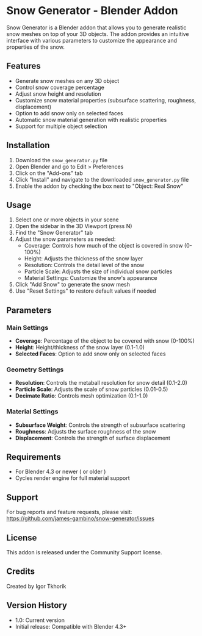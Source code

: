 # Snow Generator - Blender Addon

Snow Generator is a Blender addon that allows you to generate realistic snow meshes on top of your 3D objects. The addon provides an intuitive interface with various parameters to customize the appearance and properties of the snow.

## Features

- Generate snow meshes on any 3D object
- Control snow coverage percentage
- Adjust snow height and resolution
- Customize snow material properties (subsurface scattering, roughness, displacement)
- Option to add snow only on selected faces
- Automatic snow material generation with realistic properties
- Support for multiple object selection

## Installation

1. Download the `snow_generator.py` file
2. Open Blender and go to Edit > Preferences
3. Click on the "Add-ons" tab
4. Click "Install" and navigate to the downloaded `snow_generator.py` file
5. Enable the addon by checking the box next to "Object: Real Snow"

## Usage

1. Select one or more objects in your scene
2. Open the sidebar in the 3D Viewport (press N)
3. Find the "Snow Generator" tab
4. Adjust the snow parameters as needed:
   - Coverage: Controls how much of the object is covered in snow (0-100%)
   - Height: Adjusts the thickness of the snow layer
   - Resolution: Controls the detail level of the snow
   - Particle Scale: Adjusts the size of individual snow particles
   - Material Settings: Customize the snow's appearance
5. Click "Add Snow" to generate the snow mesh
6. Use "Reset Settings" to restore default values if needed

## Parameters

### Main Settings
- **Coverage**: Percentage of the object to be covered with snow (0-100%)
- **Height**: Height/thickness of the snow layer (0.1-1.0)
- **Selected Faces**: Option to add snow only on selected faces

### Geometry Settings
- **Resolution**: Controls the metaball resolution for snow detail (0.1-2.0)
- **Particle Scale**: Adjusts the scale of snow particles (0.01-0.5)
- **Decimate Ratio**: Controls mesh optimization (0.1-1.0)

### Material Settings
- **Subsurface Weight**: Controls the strength of subsurface scattering
- **Roughness**: Adjusts the surface roughness of the snow
- **Displacement**: Controls the strength of surface displacement

## Requirements

- For Blender 4.3 or newer ( or older )
- Cycles render engine for full material support

## Support

For bug reports and feature requests, please visit:
https://github.com/james-gambino/snow-generator/issues 

## License

This addon is released under the Community Support license.

## Credits

Created by Igor Tkhorik

## Version History

- 1.0: Current version
- Initial release: Compatible with Blender 4.3+
